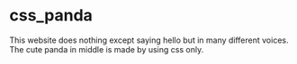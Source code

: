 # css_panda
 This website does nothing except saying hello but in many different voices. The cute panda in middle is made by using css only.
